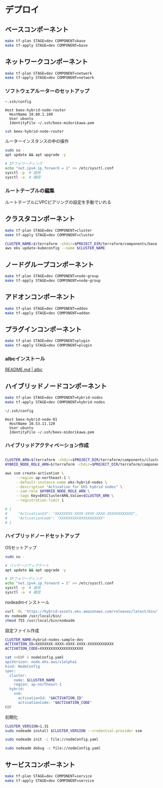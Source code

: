 # デプロイ

## ベースコンポーネント

```bash
make tf-plan STAGE=dev COMPONENT=base
make tf-apply STAGE=dev COMPONENT=base
```

## ネットワークコンポーネント

```bash
make tf-plan STAGE=dev COMPONENT=network
make tf-apply STAGE=dev COMPONENT=network
```

### ソフトウェアルーターのセットアップ

`~.ssh/config`

```~.ssh/config
Host beex-hybrid-node-router
  HostName 10.80.1.109
  User ubuntu
  IdentityFile ~/.ssh/beex-midorikawa.pem
```


```bash
ssh beex-hybrid-node-router
```

ルーターインスタンスの中の操作

```bash
sudo su -
apt update && apt upgrade -y

# IPフォワーディング
echo "net.ipv4.ip_forward = 1" >> /etc/sysctl.conf
sysctl -p  # 適用
sysctl -a  # 確認
```


### ルートテーブルの編集

ルートテーブルにVPCピアリングの設定を手動でいれる





## クラスタコンポーネント

```bash
make tf-plan STAGE=dev COMPONENT=cluster
make tf-apply STAGE=dev COMPONENT=cluster

CLUSTER_NAME=$(terraform -chdir=$PROJECT_DIR/terraform/components/base output -raw cluster_name)
aws eks update-kubeconfig --name $CLUSTER_NAME
```

## ノードグループコンポーネント

```bash
make tf-plan STAGE=dev COMPONENT=node-group
make tf-apply STAGE=dev COMPONENT=node-group
```


## アドオンコンポーネント

```bash
make tf-plan STAGE=dev COMPONENT=addon
make tf-apply STAGE=dev COMPONENT=addon
```

## プラグインコンポーネント

```bash
make tf-plan STAGE=dev COMPONENT=plugin
make tf-apply STAGE=dev COMPONENT=plugin
```

### albcインストール

[README.md | albc](plugin/albc/README.md)


## ハイブリッドノードコンポーネント

```bash
make tf-plan STAGE=dev COMPONENT=hybrid-nodes
make tf-apply STAGE=dev COMPONENT=hybrid-nodes
```

`~/.ssh/config`

```~/.ssh/config
Host beex-hybrid-node-01
  HostName 10.53.11.120
  User ubuntu
  IdentityFile ~/.ssh/beex-midorikawa.pem
```

### ハイブリッドアクティベーション作成

```bash

CLUSTER_ARN=$(terraform -chdir=$PROJECT_DIR/terraform/components/cluster output -raw cluster_arn)
HYBRID_NODE_ROLE_ARN=$(terraform -chdir=$PROJECT_DIR/terraform/components/hybrid-nodes output -raw hybrid_node_role)

aws ssm create-activation \
     --region ap-northeast-1 \
     --default-instance-name eks-hybrid-nodes \
     --description "Activation for EKS hybrid nodes" \
     --iam-role $HYBRID_NODE_ROLE_ARN \
     --tags Key=EKSClusterARN,Value=$CLUSTER_ARN \
     --registration-limit 1

# {
#     "ActivationId": "XXXXXXXX-XXXX-XXXX-XXXX-XXXXXXXXXXXX",
#     "ActivationCode": "XXXXXXXXXXXXXXXXXXXX"
# }
```

### ハイブリッドノードセットアップ

OSセットアップ

```bash
sudo su -

# パッケージアップデート
apt update && apt upgrade -y

# IPフォワーディング
echo "net.ipv4.ip_forward = 1" >> /etc/sysctl.conf
sysctl -p  # 適用
sysctl -a  # 確認
```

nodeadmインストール


```bash
curl -OL 'https://hybrid-assets.eks.amazonaws.com/releases/latest/bin/linux/amd64/nodeadm'
mv nodeadm /usr/local/bin/
chmod 755 /usr/local/bin/nodeadm
```

設定ファイル作成

```bash
CLUSTER_NAME=hybrid-nodes-sample-dev
ACTIVATION_ID=XXXXXXXX-XXXX-XXXX-XXXX-XXXXXXXXXXXX
ACTIVATION_CODE=XXXXXXXXXXXXXXXXXXXX

cat <<EOF > nodeConfig.yaml
apiVersion: node.eks.aws/v1alpha1
kind: NodeConfig
spec:
  cluster:
    name: $CLUSTER_NAME
    region: ap-northeast-1
  hybrid:
    ssm:
      activationId: "$ACTIVATION_ID"
      activationCode: "$ACTIVATION_CODE"
EOF
```

初期化

```bash
CLUSTER_VERSION=1.31
sudo nodeadm install $CLUSTER_VERSION --credential-provider ssm

sudo nodeadm init -c file://nodeConfig.yaml

sudo nodeadm debug -c file://nodeConfig.yaml
```


## サービスコンポーネント

```bash
make tf-plan STAGE=dev COMPONENT=service
make tf-apply STAGE=dev COMPONENT=service
```